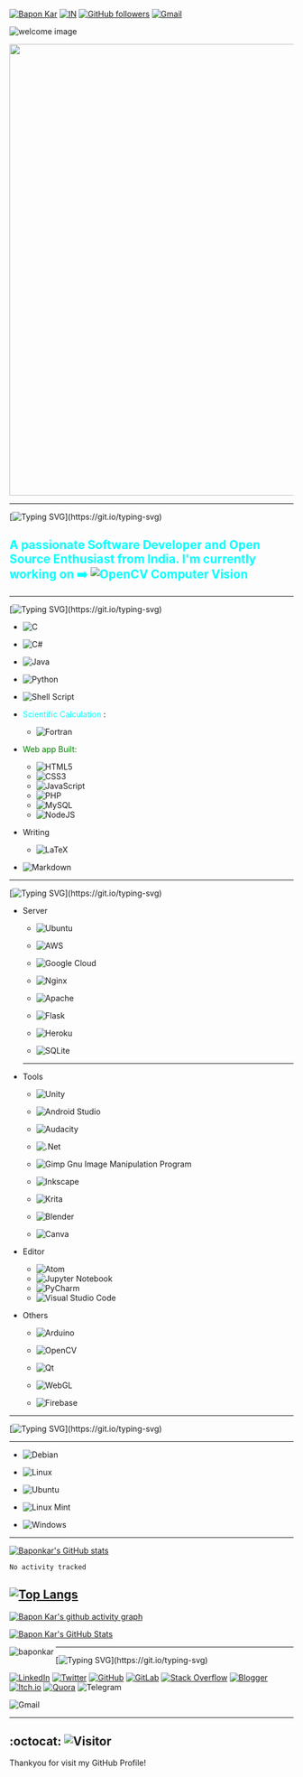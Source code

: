 
[![Bapon Kar](https://img.shields.io/badge/Kar%20-maker?style=social&logo=github&logoColor=blue&label=Bapon&labelColor=white&color=blue)](https://github.com/baponkar) 
[![IN](https://img.shields.io/badge/%F0%9F%87%AE%F0%9F%87%B3-maker?style=plastic&color=blue
)](https://en.wikipedia.org/wiki/India)
[![GitHub followers](https://img.shields.io/github/followers/baponkar?style=social)](https://github.com/baponkar?tab=followers)
[![Gmail](https://img.shields.io/badge/Gmail-maker?style=plastic&logo=gmail&color=black)](mailto:baponkar@gmail.com)



![welcome image](gif/welcome.gif)

<p align="center">
  <img width="800" src="gif/baponkar.gif">
</p>



<!--p align="center">
    <img width="800" src="gif/header.gif" alt="Header">
</p-->

---
  
[![Typing SVG](https://readme-typing-svg.demolab.com/?lines=Hello+there!+👋;)](https://git.io/typing-svg)

## <span style="color:cyan">A passionate Software Developer and Open Source Enthusiast from India. I'm currently working on ➡️  <img>![OpenCV](https://img.shields.io/badge/opencv-%23white.svg?style=plastic&logo=opencv&logoColor=white) Computer Vision </span>

---



<!--Languages-->

[![Typing SVG](https://readme-typing-svg.demolab.com/?lines=📙Languages...;)](https://git.io/typing-svg)


* ![C](https://img.shields.io/badge/c-%2300599C.svg?style=plastic&logo=c&logoColor=white)

- ![C#](https://img.shields.io/badge/c%23-%23239120.svg?style=plastice&logo=c-sharp&logoColor=white)

- ![Java](https://img.shields.io/badge/java-%23ED8B00.svg?style=plastic&logo=java&logoColor=white)



- ![Python](https://img.shields.io/badge/python-3670A0?style=for-the-badge&logo=python&logoColor=ffdd54)

- ![Shell Script](https://img.shields.io/badge/shell_script-%23121011.svg?style=for-the-badge&logo=gnu-bash&logoColor=white)

* <span style="color:cyan"> Scientific Calculation </span> :
  - ![Fortran](https://img.shields.io/badge/Fortran-%23734F96.svg?style=for-the-badge&logo=fortran&logoColor=white)

* <span style="color:green">Web app Built:</span>
  - ![HTML5](https://img.shields.io/badge/html5-%23E34F26.svg?style=for-the-badge&logo=html5&logoColor=white)
  - ![CSS3](https://img.shields.io/badge/css3-%231572B6.svg?style=for-the-badge&logo=css3&logoColor=white)
  - ![JavaScript](https://img.shields.io/badge/javascript-%23F7DF1E.svg?style=for-the-badge&logo=javascript&logoColor=black)
  - ![PHP](https://img.shields.io/badge/php-%23777BB4.svg?style=for-the-badge&logo=php&logoColor=white)
  - ![MySQL](https://img.shields.io/badge/mysql-%2300f.svg?style=for-the-badge&logo=mysql&logoColor=white)
  - ![NodeJS](https://img.shields.io/badge/node.js-6DA55F?style=for-the-badge&logo=node.js&logoColor=white)

* Writing 
  - ![LaTeX](https://img.shields.io/badge/latex-%23008080.svg?style=for-the-badge&logo=latex&logoColor=white)
- ![Markdown](https://img.shields.io/badge/markdown-%23000000.svg?style=for-the-badge&logo=markdown&logoColor=white)




---
<!--Previous Working Experiences-->
[![Typing SVG](https://readme-typing-svg.demolab.com/?lines=👩‍🔧Previous+Working+experiences...;)](https://git.io/typing-svg)

* Server
  - ![Ubuntu](https://img.shields.io/badge/Ubuntu-E95420?style=for-the-badge&logo=ubuntu&logoColor=white)
  - ![AWS](https://img.shields.io/badge/aws-%23232F3E.svg?style=for-the-badge&logo=amazon-aws&logoColor=white)

  - ![Google Cloud](https://img.shields.io/badge/google%20cloud-%234285F4.svg?style=for-the-badge&logo=google-cloud&logoColor=white)

  - ![Nginx](https://img.shields.io/badge/nginx-%23009639.svg?style=for-the-badge&logo=nginx&logoColor=white)

  - ![Apache](https://img.shields.io/badge/apache-%23D42029.svg?style=for-the-badge&logo=apache&logoColor=white)

  - ![Flask](https://img.shields.io/badge/flask-%23000.svg?style=for-the-badge&logo=flask&logoColor=white)


  - ![Heroku](https://img.shields.io/badge/heroku-%23430098.svg?style=for-the-badge&logo=heroku&logoColor=white)

  - ![SQLite](https://img.shields.io/badge/sqlite-%2307405e.svg?style=for-the-badge&logo=sqlite&logoColor=white)

  ------------------------------------------------

* Tools
  - ![Unity](https://img.shields.io/badge/unity-%23000000.svg?style=for-the-badge&logo=unity&logoColor=white)

  - ![Android Studio](https://img.shields.io/badge/Android%20Studio-3DDC84.svg?style=for-the-badge&logo=android-studio&logoColor=white)

  - ![Audacity](https://img.shields.io/badge/Audacity-0000CC?style=for-the-badge&logo=audacity&logoColor=white)

  - ![.Net](https://img.shields.io/badge/.NET-5C2D91?style=for-the-badge&logo=.net&logoColor=white)



  - ![Gimp Gnu Image Manipulation Program](https://img.shields.io/badge/Gimp-657D8B?style=for-the-badge&logo=gimp&logoColor=FFFFFF)
  - ![Inkscape](https://img.shields.io/badge/Inkscape-e0e0e0?style=for-the-badge&logo=inkscape&logoColor=080A13)
  - ![Krita](https://img.shields.io/badge/Krita-203759?style=for-the-badge&logo=krita&logoColor=EEF37B)

  - ![Blender](https://img.shields.io/badge/blender-%23F5792A.svg?style=for-the-badge&logo=blender&logoColor=white)
  - ![Canva](https://img.shields.io/badge/Canva-%2300C4CC.svg?style=for-the-badge&logo=Canva&logoColor=white)




* Editor
  * ![Atom](https://img.shields.io/badge/Atom-%2366595C.svg?style=for-the-badge&logo=atom&logoColor=white)
  * ![Jupyter Notebook](https://img.shields.io/badge/jupyter-%23FA0F00.svg?style=for-the-badge&logo=jupyter&logoColor=white)
  * ![PyCharm](https://img.shields.io/badge/pycharm-143?style=for-the-badge&logo=pycharm&logoColor=black&color=black&labelColor=green)
  * ![Visual Studio Code](https://img.shields.io/badge/Visual%20Studio%20Code-0078d7.svg?style=for-the-badge&logo=visual-studio-code&logoColor=white)

* Others 

  - ![Arduino](https://img.shields.io/badge/-Arduino-00979D?style=for-the-badge&logo=Arduino&logoColor=white)


  - ![OpenCV](https://img.shields.io/badge/opencv-%23white.svg?style=for-the-badge&logo=opencv&logoColor=white)
  - ![Qt](https://img.shields.io/badge/Qt-%23217346.svg?style=for-the-badge&logo=Qt&logoColor=white)
  - ![WebGL](https://img.shields.io/badge/WebGL-990000?logo=webgl&logoColor=white&style=for-the-badge)
  - ![Firebase](https://img.shields.io/badge/Firebase-039BE5?style=for-the-badge&logo=Firebase&logoColor=white)

---
<!--Platforms-->

[![Typing SVG](https://readme-typing-svg.demolab.com/?lines=💻Operating+Systems...;)](https://git.io/typing-svg)

-----------------------------------------------------
- ![Debian](https://img.shields.io/badge/Debian-D70A53?style=for-the-badge&logo=debian&logoColor=white)

- ![Linux](https://img.shields.io/badge/Linux-FCC624?style=for-the-badge&logo=linux&logoColor=black)

- ![Ubuntu](https://img.shields.io/badge/Ubuntu-E95420?style=for-the-badge&logo=ubuntu&logoColor=white)

- ![Linux Mint](https://img.shields.io/badge/Linux%20Mint-87CF3E?style=for-the-badge&logo=Linux%20Mint&logoColor=white)

- ![Windows](https://img.shields.io/badge/Windows-0078D6?style=for-the-badge&logo=windows&logoColor=white) 


------------------------------------------------------

[![Baponkar's GitHub stats](https://github-readme-stats.vercel.app/api?username=baponkar&theme=gruvbox)](https://github.com/anuraghazra/github-readme-stats)

<!--START_SECTION:waka-->

```text
No activity tracked
```

<!--END_SECTION:waka-->

<!---Github Stats--->

[![Top Langs](https://github-readme-stats.vercel.app/api/top-langs/?username=baponkar&layout=compact&theme=gruvbox)](https://github.com/anuraghazra/github-readme-stats)
---
[![Bapon Kar's github activity graph](https://github-readme-activity-graph.vercel.app/graph?username=baponkar&theme=react-dark)](https://github.com/ashutosh00710/github-readme-activity-graph)


[![Bapon Kar's GitHub Stats](https://github-readme-stats.vercel.app/api?username=baponkar&show_icons=true&locale=en&theme=react-dark)](https://github.com/ashutosh00710/github-readme-activity-graph)



<p><img align="left" src="https://github-readme-streak-stats.herokuapp.com/?user=baponkar&" alt="baponkar" /></p>



---
<!--Contacts-->
[![Typing SVG](https://readme-typing-svg.demolab.com/?lines=📱Contacts...;)](https://git.io/typing-svg)

[![LinkedIn](https://img.shields.io/badge/linkedin-%230077B5.svg?style=for-the-badge&logo=linkedin&logoColor=white)](https://in.linkedin.com/in/bapon-kar-815098200)
[![Twitter](https://img.shields.io/badge/Twitter-%231DA1F2.svg?style=for-the-badge&logo=Twitter&logoColor=white)](https://twitter.com/kar_bapon?t=PiaWOuxSinQnhstAmYQRaA&s=08)
[![GitHub](https://img.shields.io/badge/github-%23121011.svg?style=for-the-badge&logo=github&logoColor=white)](https://github.com/baponkar)
[![GitLab](https://img.shields.io/badge/gitlab-%23181717.svg?style=for-the-badge&logo=gitlab&logoColor=white)](https://gitlab.com/baponkar)
[![Stack Overflow](https://img.shields.io/badge/-Stackoverflow-FE7A16?style=for-the-badge&logo=stack-overflow&logoColor=white)](https://stackoverflow.com/users/7037351/baponkar)
[![Blogger](https://img.shields.io/badge/Blogger-FF5722?style=for-the-badge&logo=blogger&logoColor=white)](https://baponkar.blogspot.com)
[![Itch.io](https://img.shields.io/badge/Itch-%23FF0B34.svg?style=for-the-badge&logo=Itch.io&logoColor=white)](https://baponkar.itch.io)
[![Quora](https://img.shields.io/badge/Quora-%23B92B27.svg?style=for-the-badge&logo=Quora&logoColor=white)](https://www.quora.com/profile/Bapon-Kar-1)
![Telegram](https://img.shields.io/badge/Telegram-2CA5E0?style=for-the-badge&logo=telegram&logoColor=white)


![Gmail](https://img.shields.io/badge/Gmail-baponkar%40gmail.com-red?logo=gmail)

---
:octocat: ![Visitor](https://komarev.com/ghpvc/?username=baponkar&label=Profile%20views&color=0e75b6&style=flat)
---

Thankyou for visit my GitHub Profile!






